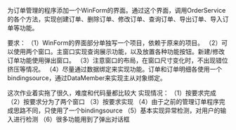 为订单管理的程序添加一个WinForm的界面。通过这个界面，调用OrderService的各个方法，实现创建订单、删除订单、修改订单、查询订单、导出订单、导入订单等功能。

要求：
（1）WinForm的界面部分单独写一个项目，依赖于原来的项目。
（2）可以使用两个窗口。主窗口实现查询展示功能，以及放置各种功能按钮。新建/修改订单功能使用弹出窗口。
（3）注意窗口的布局，在窗口尺寸变化时，不出现错位挤压等情况。
（4）尽量通过数据绑定来实现功能。订单和订单明细各使用一个bindingsource，通过DataMember来实现主从对象绑定。

这次作业着实拖了很久，难度和代码量都比较大
实现情况：
（1）按要求完成
（2）按要求分为了两个窗口
（3）按要求实现
（4）由于之前的管理订单程序完成思路不同，只使用了一个bindingsource
（5）基本实现异常检测，对用户的输入进行检测
（6）很多功能用到了弹出对话框
